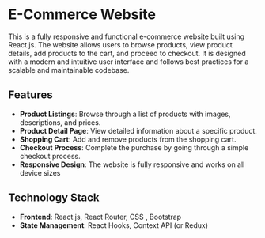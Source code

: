 # E-Commerce Website

This is a fully responsive and functional e-commerce website built using React.js. The website allows users to browse products, view product details, add products to the cart, and proceed to checkout. It is designed with a modern and intuitive user interface and follows best practices for a scalable and maintainable codebase.

## Features

- **Product Listings**: Browse through a list of products with images, descriptions, and prices.
- **Product Detail Page**: View detailed information about a specific product.
- **Shopping Cart**: Add and remove products from the shopping cart.
- **Checkout Process**: Complete the purchase by going through a simple checkout process.
- **Responsive Design**: The website is fully responsive and works on all device sizes

## Technology Stack

- **Frontend**: React.js, React Router, CSS , Bootstrap 
- **State Management**: React Hooks, Context API (or Redux)

